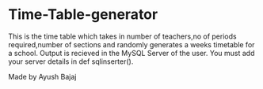 # Time-Table-generator


This is the time table which takes in number of teachers,no of periods required,number of sections and randomly generates a weeks timetable for a school.
Output is recieved in the MySQL Server of the user. You must add your server details in def sqlinserter().

Made by Ayush Bajaj
